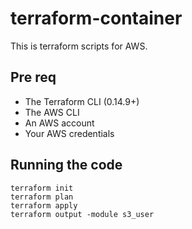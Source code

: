 # terraform-container
 
This is terraform scripts for AWS.

 ## Pre req
 * The Terraform CLI (0.14.9+)
 * The AWS CLI
 * An AWS account
 * Your AWS credentials

 ## Running the code

 ```
terraform init
terraform plan
terraform apply
terraform output -module s3_user
```
